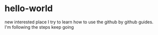 # hello-world
new interested place
I try to learn how to use the github by github guides.
I'm following the steps
keep going
